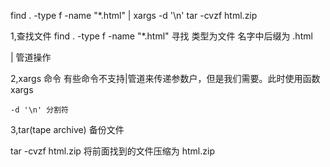 find . -type f -name "*.html" | xargs -d '\n'  tar -cvzf html.zip

1,查找文件 find . -type f -name "*.html"
		寻找      类型为文件  名字中后缀为 .html

| 管道操作 

2,xargs 命令 有些命令不支持|管道来传递参数户，但是我们需要。此时使用函数 xargs

	-d '\n' 分割符

3,tar(tape archive) 备份文件
	
tar -cvzf html.zip 将前面找到的文件压缩为 html.zip
